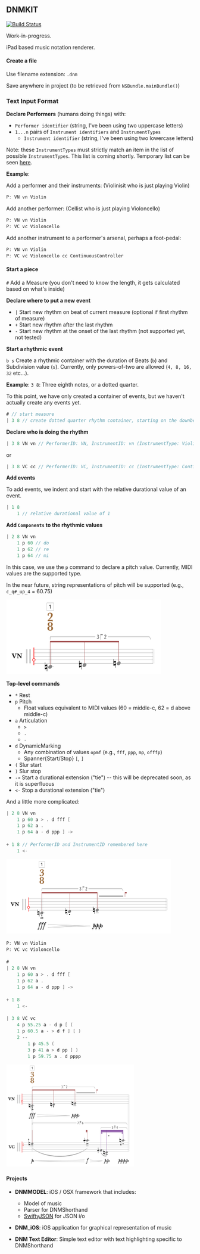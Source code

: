 ## DNMKIT

[![Build Status](https://travis-ci.org/jsbean/DNMKit.svg)](https://travis-ci.org/jsbean/DNMKit)

Work-in-progress.

iPad based music notation renderer.


#### Create a file

Use filename extension: ```.dnm``` 

Save anywhere in project (to be retrieved from ```NSBundle.mainBundle()```)

### Text Input Format

**Declare Performers** (humans doing things) with:    
- ```Performer identifier``` (string, I've been using two uppercase letters)
- ```1...n``` pairs of ```Instrument identifiers``` and ```InstrumentTypes```
    - ```Instrument identifier``` (string, I've been using two lowercase letters)


Note: these ```InstrumentTypes``` must strictly match an item in the list of possible ```InstrumentTypes```. This list is coming shortly. Temporary list can be seen [here](https://github.com/jsbean/DNMKit/issues/18). 


**Example**:

Add a performer and their instruments: (Violinisit who is just playing Violin)

```Swift
P: VN vn Violin
```

Add another performer: (Cellist who is just playing Violoncello)

```Swift
P: VN vn Violin
P: VC vc Violoncello
```

Add another instrument to a performer's arsenal, perhaps a foot-pedal: 

```Swift
P: VN vn Violin
P: VC vc Violoncello cc ContinuousController
```

#### Start a piece

```#``` Add a Measure (you don't need to know the length, it gets calculated based on what's inside)

**Declare where to put a new event**
- ```|``` Start new rhythm on beat of current measure (optional if first rhythm of measure)
- ```+``` Start new rhythm after the last rhythm
- ```-``` Start new rhythm at the onset of the last rhythm (not supported yet, not tested)

**Start a rhythmic event**

```b s``` Create a rhythmic container with the duration of Beats (```b```) and Subdivision value (```s```). Currently, only powers-of-two are allowed (```4, 8, 16, 32``` etc...).

**Example**: ```3 8```: Three eighth notes, or a dotted quarter.


To this point, we have only created a container of events, but we haven't actually create any events yet.

```Swift
# // start measure
| 3 8 // create dotted quarter rhythm container, starting on the downbeat

```

**Declare who is doing the rhythm**
```Swift
| 3 8 VN vn // PerformerID: VN, InstrumentID: vn (InstrumentType: Violin)
```

or

```Swift
| 3 8 VC cc // PerformerID: VC, InstrumentID: cc (InstrumentType: ContinuousController)
```

**Add events**

To add events, we indent and start with the relative durational value of an event.

```Swift
| 1 8
    1 // relative durational value of 1
```

**Add ```Components``` to the rhythmic values**

```Swift
| 2 8 VN vn
    1 p 60 // do
    1 p 62 // re 
    1 p 64 // mi
```

In this case, we use the ```p``` command to declare a pitch value. Currently, MIDI values are the supported type. 

In the near future, string representations of pitch will be supported (e.g., ```c_q#_up_4``` = 60.75)

<img src="/img/do_re_mi.png" height="200">

**Top-level commands**
- ```*``` Rest
- ```p``` Pitch
    - Float values equivalent to MIDI values (60 = middle-c, 62 = d above middle-c)
- ```a``` Articulation
    - ```>```
    - ```.```
    - ```-```
- ```d``` DynamicMarking
    - Any combination of values ```opmf``` (e.g., ```fff```, ```ppp```, ```mp```, ```offfp```)
    - Spanner{Start/Stop} ```[```, ```]```
- ```(``` Slur start
- ```)``` Slur stop
- ```->``` Start a durational extension ("tie") -- this will be deprecated soon, as it is superfluous
- ```<-``` Stop a durational extension ("tie")

And a little more complicated:

```Swift
| 2 8 VN vn
    1 p 60 a > . d fff [
    1 p 62 a .
    1 p 64 a - d ppp ] ->

+ 1 8 // PerformerID and InstrumentID remembered here
    1 <-
```

<img src="/img/do_re_mi_plus.png" height="200">

```Swift
P: VN vn Violin
P: VC vc Violoncello

#
| 2 8 VN vn
    1 p 60 a > . d fff [
    1 p 62 a .
    1 p 64 a - d ppp ] ->

+ 1 8
    1 <-

| 3 8 VC vc
    4 p 55.25 a - d p [ (
    1 p 60.5 a - > d f ] [ )
    2 --
        1 p 45.5 (
        3 p 41 a > d pp ] )
        1 p 59.75 a . d pppp

```

<img src="/img/do_re_mi_plus_plus.png" height="275">



#### Projects

* **DNMMODEL**: iOS / OSX framework that includes:
    * Model of music
    * Parser for DNMShorthand
    * [SwiftyJSON](https://github.com/SwiftyJSON/SwiftyJSON) for JSON i/o
    

* **DNM_iOS**: iOS application for graphical representation of music

* **DNM Text Editor**: Simple text editor with text highlighting specific to DNMShorthand

